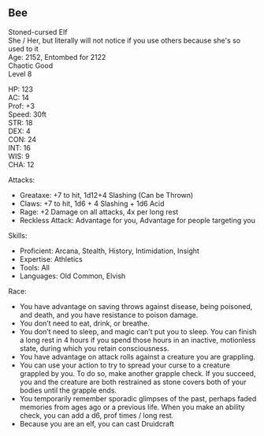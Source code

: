 ## Bee
Stoned-cursed Elf \
She / Her, but literally will not notice if you use others because she's so used to it \
Age: 2152, Entombed for 2122 \
Chaotic Good \
Level 8

HP: 123 \
AC: 14 \
Prof: +3 \
Speed: 30ft \
STR: 18 \
DEX: 4 \
CON: 24 \
INT: 16 \
WIS: 9 \
CHA: 12

Attacks: 
- Greataxe: +7 to hit, 1d12+4 Slashing (Can be Thrown)
- Claws: +7 to hit, 1d6 + 4 Slashing + 1d6 Acid
- Rage: +2 Damage on all attacks, 4x per long rest
- Reckless Attack: Advantage for you, Advantage for people targeting you

Skills: 
- Proficient: Arcana, Stealth, History, Intimidation, Insight
- Expertise: Athletics
- Tools: All
- Languages: Old Common, Elvish 

Race: 
- You have advantage on saving throws against disease, being poisoned, and death, and you have resistance to poison damage.
- You don’t need to eat, drink, or breathe.
- You don’t need to sleep, and magic can’t put you to sleep. You can finish a long rest in 4 hours if you spend those hours in an inactive, motionless state, during which you retain consciousness.
- You have advantage on attack rolls against a creature you are grappling.
- You can use your action to try to spread your curse to a creature grappled by you. To do so, make another grapple check. If you succeed, you and the creature are both restrained as stone covers both of your bodies until the grapple ends.
- You temporarily remember sporadic glimpses of the past, perhaps faded memories from ages ago or a previous life. When you make an ability check, you can add a d6, prof times / long rest.
- Because you are an elf, you can cast Druidcraft 


